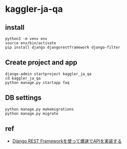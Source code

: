 # kaggler-ja-qa

## install

```
python3 -m venv env
source env/bin/activate
pip install django djangorestframework django-filter
```

## Create project and app

```
django-admin startproject kaggler_ja_qa
cd kaggler_ja_qa
python manage.py startapp faq
```

## DB settings

```
python manage.py makemigrations
python manage.py migrate
```

## ref
- [Django REST Frameworkを使って爆速でAPIを実装する](https://qiita.com/kimihiro_n/items/86e0a9e619720e57ecd8)
